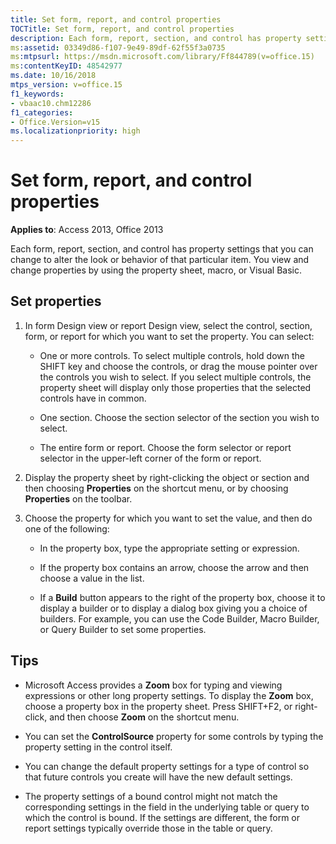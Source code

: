 ```yaml
---
title: Set form, report, and control properties
TOCTitle: Set form, report, and control properties
description: Each form, report, section, and control has property settings that you can change to alter the look or behavior of that particular item in Access 2013.
ms:assetid: 03349d86-f107-9e49-89df-62f55f3a0735
ms:mtpsurl: https://msdn.microsoft.com/library/Ff844789(v=office.15)
ms:contentKeyID: 48542977
ms.date: 10/16/2018
mtps_version: v=office.15
f1_keywords:
- vbaac10.chm12286
f1_categories:
- Office.Version=v15
ms.localizationpriority: high
---
```


# Set form, report, and control properties

**Applies to**: Access 2013, Office 2013

Each form, report, section, and control has property settings that you can change to alter the look or behavior of that particular item. You view and change properties by using the property sheet, macro, or Visual Basic.

## Set properties

1. In form Design view or report Design view, select the control, section, form, or report for which you want to set the property. You can select:
    
   - One or more controls. To select multiple controls, hold down the SHIFT key and choose the controls, or drag the mouse pointer over the controls you wish to select. If you select multiple controls, the property sheet will display only those properties that the selected controls have in common.
    
   - One section. Choose the section selector of the section you wish to select.
    
   - The entire form or report. Choose the form selector or report selector in the upper-left corner of the form or report.

2. Display the property sheet by right-clicking the object or section and then choosing **Properties** on the shortcut menu, or by choosing **Properties** on the toolbar.

3. Choose the property for which you want to set the value, and then do one of the following:
    
   - In the property box, type the appropriate setting or expression.
    
   - If the property box contains an arrow, choose the arrow and then choose a value in the list.
    
   - If a **Build** button appears to the right of the property box, choose it to display a builder or to display a dialog box giving you a choice of builders. For example, you can use the Code Builder, Macro Builder, or Query Builder to set some properties.

## Tips

- Microsoft Access provides a **Zoom** box for typing and viewing expressions or other long property settings. To display the **Zoom** box, choose a property box in the property sheet. Press SHIFT+F2, or right-click, and then choose **Zoom** on the shortcut menu.

- You can set the **ControlSource** property for some controls by typing the property setting in the control itself.

- You can change the default property settings for a type of control so that future controls you create will have the new default settings.

- The property settings of a bound control might not match the corresponding settings in the field in the underlying table or query to which the control is bound. If the settings are different, the form or report settings typically override those in the table or query.

